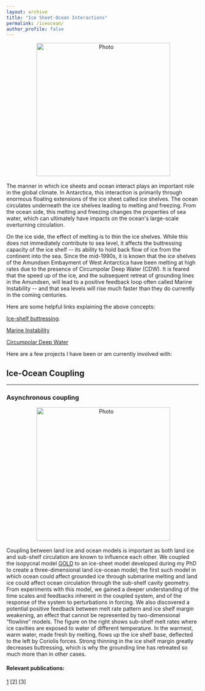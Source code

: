 ```yaml
---
layout: archive
title: "Ice Sheet-Ocean Interactions"
permalink: /iceocean/
author_profile: false
---
```


<p align="center">
  <img src="https://dngoldberg.github.io/files/wap.jpeg?raw=true" alt="Photo" style="width: 350px;"/>
</p>


The manner in which ice sheets and ocean interact plays an important role in the global climate. In Antarctica, this interaction is primarily through enormous floating extensions of the ice sheet called ice shelves. The ocean circulates underneath the ice shelves leading to melting and freezing. From the ocean side, this melting and freezing changes the properties of sea water, which can ultimately have impacts on the ocean's large-scale overturning circulation.

On the ice side, the effect of melting is to thin the ice shelves. While this does not immediately contribute to sea level, it affects the buttressing capacity of the ice shelf -- its ability to hold back flow of ice from the continent into the sea. Since the mid-1990s, it is known that the ice shelves of the Amundsen Embayment of West Antarctica have been melting at high rates due to the presence of Circumpolar Deep Water (CDW). It is feared that the speed up of the ice, and the subsequent retreat of grounding lines in the Amundsen, will lead to a positive feedback loop often called Marine Instability -- and that sea levels will rise much faster than they do currently in the coming centuries.

Here are some helpful links explaining the above concepts:

[Ice-shelf buttressing](http://www.antarcticglaciers.org/glaciers-and-climate/shrinking-ice-shelves/ice-shelves/#SECTION_4).

[Marine Instability](http://www.antarcticglaciers.org/glaciers-and-climate/ice-ocean-interactions/marine-ice-sheets/)

[Circumpolar Deep Water](http://www.antarcticglaciers.org/glaciers-and-climate/ice-ocean-interactions/changes-circumpolar-deep-water/)

Here are a few projects I have been or am currently involved with:

## Ice-Ocean Coupling

---

### Asynchronous coupling

<p align="center">
  <img src="https://dngoldberg.github.io/files/asynch_couple.jpg?raw=true" alt="Photo" style="width: 350px;"/>
</p>

Coupling between land ice and ocean models is important as both land ice and sub-shelf circulation are known to influence each other. We coupled the isopycnal model [GOLD](https://www.gfdl.noaa.gov/gold-ocean-model/) to an ice-sheet model developed during my PhD to create a three-dimensional land ice-ocean model; the first such model in which ocean could affect grounded ice through submarine melting and land ice could affect ocean circulation through the sub-shelf cavity geometry. From experiments with this model, we gained a deeper understanding of the time scales and feedbacks inherent in the coupled system, and of the response of the system to perturbations in forcing. We also discovered a potential positive feedback between melt rate pattern and ice shelf margin weakening, an effect that cannot be represented by two-dimensional “flowline” models. The figure on the right shows sub-shelf melt rates where ice cavities are exposed to water of different temperature. In the warmest, warm water, made fresh by melting, flows up the ice shelf base, deflected to the left by Coriolis forces. Strong thinning in the ice shelf margin greatly decreases buttressing, which is why the grounding line has retreated so much more than in other cases.

#### Relevant publications:
[1](https://dngoldberg.github.io/publications#Little2012)
[2]
[3]

